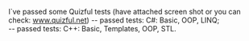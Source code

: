 I`ve passed some Quizful tests (have attached screen shot or you can check: www.quizful.net) 
-- passed tests: C#: Basic, OOP, LINQ; 	
-- passed tests: C++: Basic, Templates, OOP, STL.
